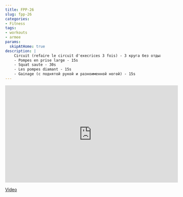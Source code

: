 ```yaml
---
title: FPP-26
slug: fpp-26
categories:
- Fitness
tags:
- workouts
- armee
params:
  skipAtHome: true
description: |
    Circuit (refaire le circuit d'execrices 3 fois) - 3 круга без отдыха:
    - Pompes en prise large - 15s
    - Squat saute - 30s
    - Les pompes diamant - 15s
    - Gainage (с поднятой рукой и разноименной ногой) - 15s
---
```

<iframe width="560" height="315" src="https://www.youtube.com/embed/OgB_wHn6Zn0?si=l4raGElgUNY696gq" title="YouTube video player" frameborder="0" allow="accelerometer; autoplay; clipboard-write; encrypted-media; gyroscope; picture-in-picture; web-share" allowfullscreen></iframe>

[Video](https://youtu.be/OgB_wHn6Zn0?si=l4raGElgUNY696gq)
